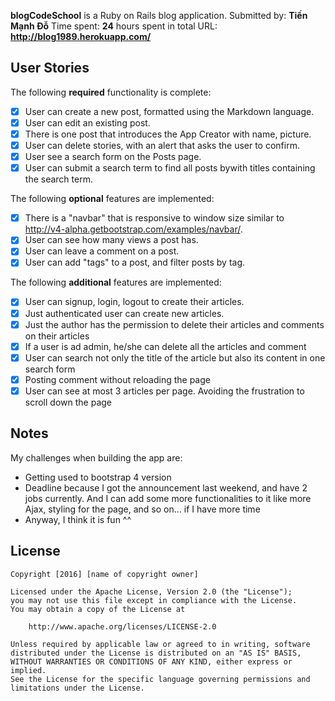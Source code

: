 **blogCodeSchool** is a Ruby on Rails blog application.
Submitted by: **Tiến Mạnh Đỗ**
Time spent: **24** hours spent in total
URL: **http://blog1989.herokuapp.com/**
## User Stories
The following **required** functionality is complete:
* [x] User can create a new post, formatted using the Markdown language.
* [x] User can edit an existing post.
* [x] There is one post that introduces the App Creator with name, picture.
* [x] User can delete stories, with an alert that asks the user to confirm.
* [x] User see a search form on the Posts page.
* [x] User can submit a search term to find all posts bywith titles containing the search term.

The following **optional** features are implemented:
* [x] There is a "navbar" that is responsive to window size similar to http://v4-alpha.getbootstrap.com/examples/navbar/.
* [x] User can see how many views a post has.
* [x] User can leave a comment on a post.
* [x] User can add "tags" to a post, and filter posts by tag.

The following **additional** features are implemented:
* [x] User can signup, login, logout to create their articles.
* [x] Just authenticated user can create new articles.
* [x] Just the author has the permission to delete their articles and comments on their articles
* [x] If a user is ad admin, he/she can delete all the articles and comment
* [x] User can search not only the title of the article but also its content in one search form
* [x] Posting comment without reloading the page
* [x] User can see at most 3 articles per page. Avoiding the frustration to scroll down the page

## Notes
My challenges when building the app are:
* Getting used to bootstrap 4 version
* Deadline because I got the announcement last weekend, and have 2 jobs currently. And I can add some more functionalities to it like more Ajax, styling for the page, and so on... if I have more time
* Anyway, I think it is fun ^^

## License

    Copyright [2016] [name of copyright owner]

    Licensed under the Apache License, Version 2.0 (the "License");
    you may not use this file except in compliance with the License.
    You may obtain a copy of the License at

        http://www.apache.org/licenses/LICENSE-2.0

    Unless required by applicable law or agreed to in writing, software
    distributed under the License is distributed on an "AS IS" BASIS,
    WITHOUT WARRANTIES OR CONDITIONS OF ANY KIND, either express or implied.
    See the License for the specific language governing permissions and
    limitations under the License.
